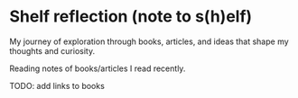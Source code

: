 # Shelf reflection (note to s(h)elf)
My journey of exploration through books, articles, and ideas that shape my thoughts and curiosity.

Reading notes of books/articles I read recently.

TODO: add links to books
